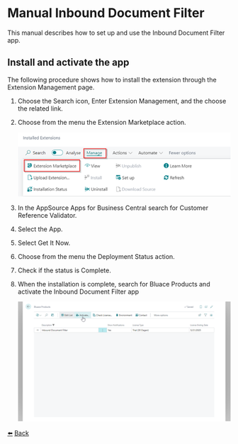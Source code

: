 # Manual Inbound Document Filter
This manual describes how to set up and use the Inbound Document Filter app.

## Install and activate the app
The following procedure shows how to install the extension through the Extension Management page.
1.	Choose the Search icon, Enter Extension Management, and the choose the related link. 
2.	Choose from the menu the Extension Marketplace action.

    ![Extension Install](../images/install-activate-app/extension-install.png)

3.	In the AppSource Apps for Business Central search for Customer Reference Validator.
4.	Select the App. 
5.	Select Get It Now. 
6.	Choose from the menu the Deployment Status action. 
7.	Check if the status is Complete.
8.  When the installation is complete, search for Bluace Products and activate the Inbound Document Filter app

    ![Activate](../images/install-activate-app/extension-activate.png)

[:arrow_left:](../README.md) [Back](../README.md)